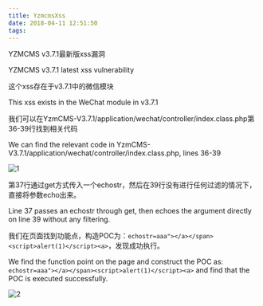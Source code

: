 ```yaml
---
title: YzmcmsXss
date: 2018-04-11 12:51:50
tags:
---
```


YZMCMS v3.7.1最新版xss漏洞

YZMCMS v3.7.1 latest xss vulnerability

这个xss存在于v3.7.1中的微信模块

This xss exists in the WeChat module in v3.7.1

我们可以在YzmCMS-V3.7.1/application/wechat/controller/index.class.php第36-39行找到相关代码

We can find the relevant code in YzmCMS-V3.7.1/application/wechat/controller/index.class.php, lines 36-39

![1](/YzmcmsXss/1.png)

第37行通过get方式传入一个echostr，然后在39行没有进行任何过滤的情况下，直接将参数echo出来。

Line 37 passes an echostr through get, then echoes the argument directly on line 39 without any filtering.

我们在页面找到功能点，构造POC为：`echostr=aaa"></a></span><script>alert(1)</script><a>`，发现成功执行。

We find the function point on the page and construct the POC as: `echostr=aaa"></a></span><script>alert(1)</script><a>` and find that the POC is executed successfully.

![2](/YzmcmsXss/2.png)





